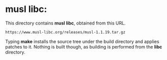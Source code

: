 musl libc:
==========

This directory contains **musl libc**, obtained from this URL.

```
https://www.musl-libc.org/releases/musl-1.1.19.tar.gz
```

Typing **make** installs the source tree under the build directory and
applies patches to it. Nothing is built though, as building is performed
from the **libc** directory.
